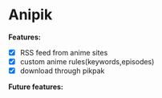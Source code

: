 ﻿# Anipik
**Features:**
- [x] RSS feed from anime sites
- [x] custom anime rules(keywords,episodes)
- [x] download through pikpak

**Future features:**
  
